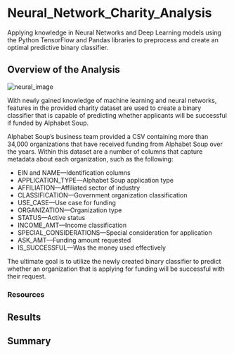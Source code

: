 # Neural_Network_Charity_Analysis
Applying knowledge in Neural Networks and Deep Learning models using the Python TensorFlow and Pandas libraries to preprocess and create an optimal predictive binary classifier.


## Overview of the Analysis
![neural_image](https://user-images.githubusercontent.com/94148420/166151677-8db65c82-5bdf-47e1-b5d4-8c1efc5f15d0.gif)

With newly gained knowledge of machine learning and neural networks, features in the provided charity dataset are used to create a binary classifier that is capable of predicting whether applicants will be successful if funded by Alphabet Soup.

Alphabet Soup’s business team provided a CSV containing more than 34,000 organizations that have received funding from Alphabet Soup over the years. Within this dataset are a number of columns that capture metadata about each organization, such as the following:

* EIN and NAME—Identification columns
* APPLICATION_TYPE—Alphabet Soup application type
* AFFILIATION—Affiliated sector of industry
* CLASSIFICATION—Government organization classification
* USE_CASE—Use case for funding
* ORGANIZATION—Organization type
* STATUS—Active status
* INCOME_AMT—Income classification
* SPECIAL_CONSIDERATIONS—Special consideration for application
* ASK_AMT—Funding amount requested
* IS_SUCCESSFUL—Was the money used effectively

The ultimate goal is to utilize the newly created binary classifier to predict whether an organization that is applying for funding will be successful with their request.

### Resources




## Results



## Summary
